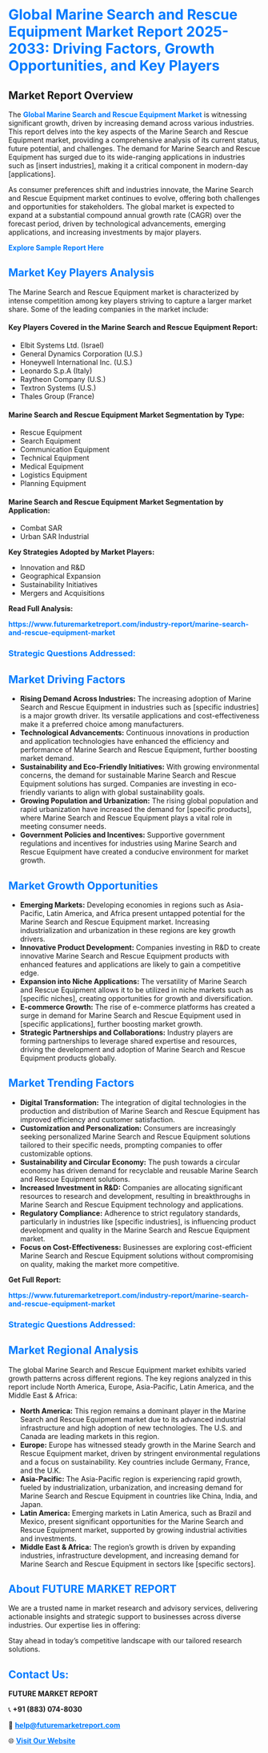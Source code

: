 <h1 style="color: #007BFF;">Global Marine Search and Rescue Equipment Market Report 2025-2033: Driving Factors, Growth Opportunities, and Key Players</h1>

<section id="overview">
<h2>Market Report Overview</h2>
<p>The <a href="https://www.futuremarketreport.com/industry-report/marine-search-and-rescue-equipment-market" style="color: #007BFF; text-decoration: none;"><strong>Global Marine Search and Rescue Equipment Market</strong></a> is witnessing significant growth, driven by increasing demand across various industries. This report delves into the key aspects of the Marine Search and Rescue Equipment market, providing a comprehensive analysis of its current status, future potential, and challenges. The demand for Marine Search and Rescue Equipment has surged due to its wide-ranging applications in industries such as [insert industries], making it a critical component in modern-day [applications].</p>
<p>As consumer preferences shift and industries innovate, the Marine Search and Rescue Equipment market continues to evolve, offering both challenges and opportunities for stakeholders. The global market is expected to expand at a substantial compound annual growth rate (CAGR) over the forecast period, driven by technological advancements, emerging applications, and increasing investments by major players.</p>
</section>

<section id="overview">
<p><a href="https://www.futuremarketreport.com/request-sample/reportId=53642" style="color: #007BFF; text-decoration: none;"><strong>Explore Sample Report Here</strong></a></p>
</section>

<section id="key-players">
<h2 style="color: #007BFF;">Market Key Players Analysis</h2>
<p>The Marine Search and Rescue Equipment market is characterized by intense competition among key players striving to capture a larger market share. Some of the leading companies in the market include:</p>
<h4>Key Players Covered in the Marine Search and Rescue Equipment Report:</h4>
<ul><li>Elbit Systems Ltd. (Israel)</li><li>General Dynamics Corporation (U.S.)</li><li>Honeywell International Inc. (U.S.)</li><li>Leonardo S.p.A (Italy)</li><li>Raytheon Company (U.S.)</li><li>Textron Systems (U.S.)</li><li>Thales Group (France)</li></ul>
<h4>Marine Search and Rescue Equipment Market Segmentation by Type:</h4>
<ul><li>Rescue Equipment</li><li>Search Equipment</li><li>Communication Equipment</li><li>Technical Equipment</li><li>Medical Equipment</li><li>Logistics Equipment</li><li>Planning Equipment</li></ul>

<h4>Marine Search and Rescue Equipment Market Segmentation by Application:</h4>
<ul><li>Combat SAR</li><li>Urban SAR Industrial</li></ul>
<p><strong>Key Strategies Adopted by Market Players:</strong></p>
<ul>
<li>Innovation and R&D</li>
<li>Geographical Expansion</li>
<li>Sustainability Initiatives</li>
<li>Mergers and Acquisitions</li>
</ul>
</section>

<section>
<p><strong>Read Full Analysis: </strong></p><a href="https://www.futuremarketreport.com/industry-report/marine-search-and-rescue-equipment-market" style="color: #007BFF; text-decoration: none;"><strong>https://www.futuremarketreport.com/industry-report/marine-search-and-rescue-equipment-market</strong></a>
<h3 style="color: #007BFF;">Strategic Questions Addressed:</h3>
</section>

<section id="driving-factors">
<h2 style="color: #007BFF;">Market Driving Factors</h2>
<ul>
<li><strong>Rising Demand Across Industries:</strong> The increasing adoption of Marine Search and Rescue Equipment in industries such as [specific industries] is a major growth driver. Its versatile applications and cost-effectiveness make it a preferred choice among manufacturers.</li>
<li><strong>Technological Advancements:</strong> Continuous innovations in production and application technologies have enhanced the efficiency and performance of Marine Search and Rescue Equipment, further boosting market demand.</li>
<li><strong>Sustainability and Eco-Friendly Initiatives:</strong> With growing environmental concerns, the demand for sustainable Marine Search and Rescue Equipment solutions has surged. Companies are investing in eco-friendly variants to align with global sustainability goals.</li>
<li><strong>Growing Population and Urbanization:</strong> The rising global population and rapid urbanization have increased the demand for [specific products], where Marine Search and Rescue Equipment plays a vital role in meeting consumer needs.</li>
<li><strong>Government Policies and Incentives:</strong> Supportive government regulations and incentives for industries using Marine Search and Rescue Equipment have created a conducive environment for market growth.</li>
</ul>
</section>

<section id="growth-opportunities">
<h2 style="color: #007BFF;">Market Growth Opportunities</h2>
<ul>
<li><strong>Emerging Markets:</strong> Developing economies in regions such as Asia-Pacific, Latin America, and Africa present untapped potential for the Marine Search and Rescue Equipment market. Increasing industrialization and urbanization in these regions are key growth drivers.</li>
<li><strong>Innovative Product Development:</strong> Companies investing in R&D to create innovative Marine Search and Rescue Equipment products with enhanced features and applications are likely to gain a competitive edge.</li>
<li><strong>Expansion into Niche Applications:</strong> The versatility of Marine Search and Rescue Equipment allows it to be utilized in niche markets such as [specific niches], creating opportunities for growth and diversification.</li>
<li><strong>E-commerce Growth:</strong> The rise of e-commerce platforms has created a surge in demand for Marine Search and Rescue Equipment used in [specific applications], further boosting market growth.</li>
<li><strong>Strategic Partnerships and Collaborations:</strong> Industry players are forming partnerships to leverage shared expertise and resources, driving the development and adoption of Marine Search and Rescue Equipment products globally.</li>
</ul>
</section>

<section id="trending-factors">
<h2 style="color: #007BFF;">Market Trending Factors</h2>
<ul>
<li><strong>Digital Transformation:</strong> The integration of digital technologies in the production and distribution of Marine Search and Rescue Equipment has improved efficiency and customer satisfaction.</li>
<li><strong>Customization and Personalization:</strong> Consumers are increasingly seeking personalized Marine Search and Rescue Equipment solutions tailored to their specific needs, prompting companies to offer customizable options.</li>
<li><strong>Sustainability and Circular Economy:</strong> The push towards a circular economy has driven demand for recyclable and reusable Marine Search and Rescue Equipment solutions.</li>
<li><strong>Increased Investment in R&D:</strong> Companies are allocating significant resources to research and development, resulting in breakthroughs in Marine Search and Rescue Equipment technology and applications.</li>
<li><strong>Regulatory Compliance:</strong> Adherence to strict regulatory standards, particularly in industries like [specific industries], is influencing product development and quality in the Marine Search and Rescue Equipment market.</li>
<li><strong>Focus on Cost-Effectiveness:</strong> Businesses are exploring cost-efficient Marine Search and Rescue Equipment solutions without compromising on quality, making the market more competitive.</li>
</ul>
</section>

<section>
<p><strong>Get Full Report: </strong></p><a href="https://www.futuremarketreport.com/industry-report/marine-search-and-rescue-equipment-market" style="color: #007BFF; text-decoration: none;"><strong>https://www.futuremarketreport.com/industry-report/marine-search-and-rescue-equipment-market</strong></a>
<h3 style="color: #007BFF;">Strategic Questions Addressed:</h3>
</section>


<section id="regional-analysis">
<h2 style="color: #007BFF;">Market Regional Analysis</h2>
<p>The global Marine Search and Rescue Equipment market exhibits varied growth patterns across different regions. The key regions analyzed in this report include North America, Europe, Asia-Pacific, Latin America, and the Middle East & Africa:</p>
<ul>
<li><strong>North America:</strong> This region remains a dominant player in the Marine Search and Rescue Equipment market due to its advanced industrial infrastructure and high adoption of new technologies. The U.S. and Canada are leading markets in this region.</li>
<li><strong>Europe:</strong> Europe has witnessed steady growth in the Marine Search and Rescue Equipment market, driven by stringent environmental regulations and a focus on sustainability. Key countries include Germany, France, and the U.K.</li>
<li><strong>Asia-Pacific:</strong> The Asia-Pacific region is experiencing rapid growth, fueled by industrialization, urbanization, and increasing demand for Marine Search and Rescue Equipment in countries like China, India, and Japan.</li>
<li><strong>Latin America:</strong> Emerging markets in Latin America, such as Brazil and Mexico, present significant opportunities for the Marine Search and Rescue Equipment market, supported by growing industrial activities and investments.</li>
<li><strong>Middle East & Africa:</strong> The region’s growth is driven by expanding industries, infrastructure development, and increasing demand for Marine Search and Rescue Equipment in sectors like [specific sectors].</li>
</ul>
</section>

<footer>
<h2 style="color: #007BFF;">About FUTURE MARKET REPORT</h2>
<p>We are a trusted name in market research and advisory services, delivering actionable insights and strategic support to businesses across diverse industries. Our expertise lies in offering:</p>

<p>Stay ahead in today’s competitive landscape with our tailored research solutions.</p>

<h2 style="color: #007BFF;">Contact Us:</h2>
<p><strong>FUTURE MARKET REPORT</strong></p>
<p>📞 <strong>+91 (883) 074-8030</strong></p>
<p>📧 <strong><a href="mailto:help@futuremarketreport.com" style="color: #007BFF;">help@futuremarketreport.com</a></strong></p>
<p>🌐 <strong><a href="https://www.futuremarketreport.com/" style="color: #007BFF;">Visit Our Website</a></strong></p>
</footer>